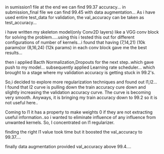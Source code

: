 in sumission1 file at the end we can find 99.37 accuracy...
in submission_final file we can find 99.45 with data augmentation...
As i have used entire test_data for validation, the val_accuracy can be taken as test_accuracy...

i have written my skeleton model(only Conv2D layers) like a VGG conv block for solving the problem.....using this i tested this out for different configurations of 
number of kernels...i found that having (7,14,21) (10k params)or (8,16,24) (12k params) in each conv block gave me the best results...

then i applied Bacth Normalization,Dropouts for the next step..which gave push to my model...
subsequently applied Learning rate scheduler... which brought to a stage where my validation accuracy is getting stuck in 99.2's.

So,i decided to explore more regularization techniques and found out l1,l2...
I found that l2 curve is pulling down the train accuracy cure down and slightly increasing the validation accuracy curve. The curve is 
becoming very smooth. Anyways, it is bringing my train accuracy down to 99.2 so it is not useful here..

Coming to l1 it has a property to make weights 0 if they are not extracting useful information..so i wanted to eliminate influence of 
any influence from unwanted kernels. So, I concentrated on l1 regularizer.

finding the right l1 value took time but it boosted the val_accuracy to 99.37....

finally data augmentation provided val_accuracy above 99.4....

